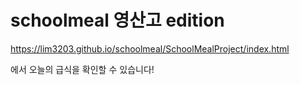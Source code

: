 # schoolmeal 영산고 edition

https://lim3203.github.io/schoolmeal/SchoolMealProject/index.html

에서 오늘의 급식을 확인할 수 있습니다!